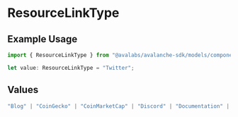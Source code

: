 # ResourceLinkType

## Example Usage

```typescript
import { ResourceLinkType } from "@avalabs/avalanche-sdk/models/components";

let value: ResourceLinkType = "Twitter";
```

## Values

```typescript
"Blog" | "CoinGecko" | "CoinMarketCap" | "Discord" | "Documentation" | "Facebook" | "Github" | "Instagram" | "LinkedIn" | "Medium" | "Reddit" | "Support" | "Telegram" | "TikTok" | "Twitter" | "Website" | "Whitepaper" | "Youtube"
```